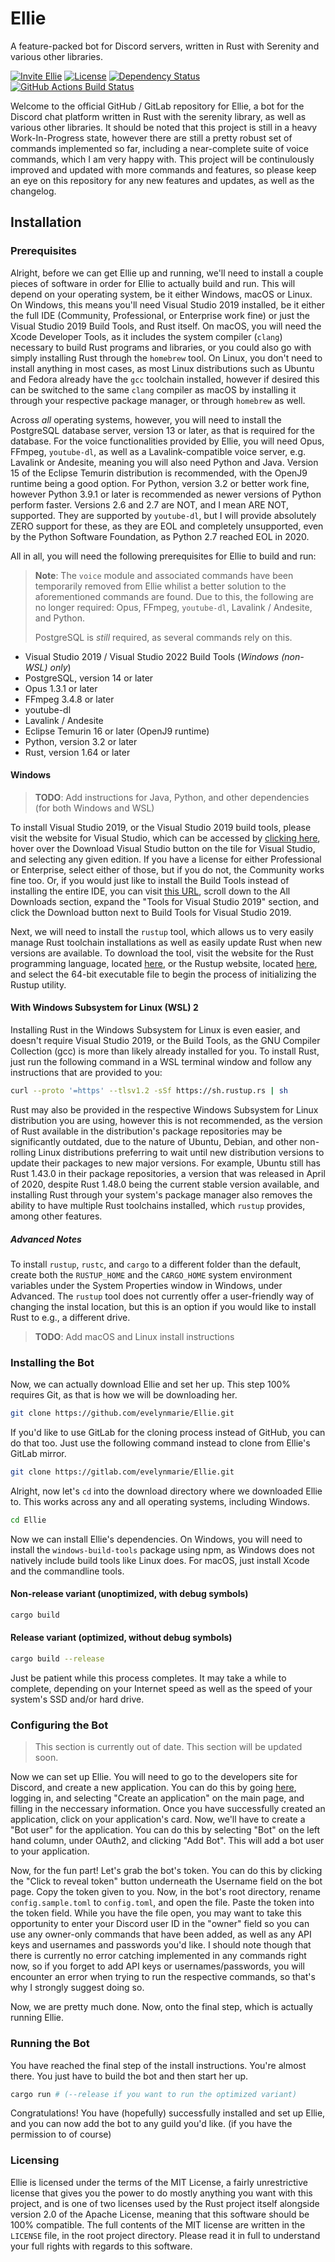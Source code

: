 # Ellie

A feature-packed bot for Discord servers, written in Rust with Serenity and various other libraries.

[![Invite Ellie][invite-badge]][invite-link]
[![License][license-badge]][license-link]
[![Dependency Status][dependency-badge]][dependency-link]
[![GitHub Actions Build Status][github-actions-badge]][github-actions-link]

Welcome to the official GitHub / GitLab repository for Ellie, a bot for the Discord chat platform written in Rust with the
serenity library, as well as various other libraries. It should be noted that this project is still in a heavy Work-In-Progress
state, however there are still a pretty robust set of commands implemented so far, including a near-complete suite of voice
commands, which I am very happy with. This project will be continulously improved and updated with more commands and features,
so please keep an eye on this repository for any new features and updates, as well as the changelog.

## Installation

### Prerequisites

Alright, before we can get Ellie up and running, we'll need to install a couple pieces of software in order for Ellie
to actually build and run. This will depend on your operating system, be it either Windows, macOS or Linux. On Windows,
this means you'll need Visual Studio 2019 installed, be it either the full IDE (Community, Professional, or Enterprise work
fine) or just the Visual Studio 2019 Build Tools, and Rust itself. On macOS, you will need the Xcode Developer Tools, as
it includes the system compiler (`clang`) necessary to build Rust programs and libraries, or you could also go with simply
installing Rust through the `homebrew` tool. On Linux, you don't need to install anything in most cases, as most Linux
distributions such as Ubuntu and Fedora already have the `gcc` toolchain installed, however if desired this can be switched
to the same `clang` compiler as macOS by installing it through your respective package manager, or through `homebrew` as
well.

Across *all* operating systems, however, you will need to install the PostgreSQL database server, version 13 or later, as
that is required for the database. For the voice functionalities provided by Ellie, you will need Opus, FFmpeg, `youtube-dl`,
as well as a Lavalink-compatible voice server, e.g. Lavalink or Andesite, meaning you will also need Python and Java. Version
15 of the Eclipse Temurin distribution is recommended, with the OpenJ9 runtime being a good option. For Python, version 3.2
or better work fine, however Python 3.9.1 or later is recommended as newer versions of Python perform faster. Versions 2.6
and 2.7 are NOT, and I mean ARE NOT, supported. They are supported by `youtube-dl`, but I will provide absolutely ZERO support
for these, as they are EOL and completely unsupported, even by the Python Software Foundation, as Python 2.7 reached EOL
in 2020.

All in all, you will need the following prerequisites for Ellie to build and run:

> **Note**: The `voice` module and associated commands have been temporarily removed from Ellie whilist a better solution
> to the aforementioned commands are found. Due to this, the following are no longer required: Opus, FFmpeg, `youtube-dl`,
> Lavalink / Andesite, and Python.
>
> PostgreSQL is *still* required, as several commands rely on this.

* Visual Studio 2019 / Visual Studio 2022 Build Tools (*Windows (non-WSL) only*)
* PostgreSQL, version 14 or later
* Opus 1.3.1 or later
* FFmpeg 3.4.8 or later
* youtube-dl
* Lavalink / Andesite
* Eclipse Temurin 16 or later (OpenJ9 runtime)
* Python, version 3.2 or later
* Rust, version 1.64 or later

#### Windows

> **TODO**: Add instructions for Java, Python, and other dependencies (for both Windows and WSL)

To install Visual Studio 2019, or the Visual Studio 2019 build tools, please visit the website for Visual Studio, which can
be accessed by [clicking here](https://visualstudio.microsoft.com/), hover over the Download Visual Studio button on the
tile for Visual Studio, and selecting any given edition. If you have a license for either Professional or Enterprise, select
either of those, but if you do not, the Community works fine too. Or, if you would just like to install the Build Tools instead
of installing the entire IDE, you can visit [this URL](https://visualstudio.microsoft.com/downloads/), scroll down to the
All Downloads section, expand the "Tools for Visual Studio 2019" section, and click the Download button next to Build Tools
for Visual Studio 2019.

Next, we will need to install the `rustup` tool, which allows us to very easily manage Rust toolchain installations as well
as easily update Rust when new versions are available. To download the tool, visit the website for the Rust programming language,
located [here](https://www.rust-lang.org/learn/get-started), or the Rustup website, located [here](https://rustup.rs/), and
select the 64-bit executable file to begin the process of initializing the Rustup utility.

#### With Windows Subsystem for Linux (WSL) 2

Installing Rust in the Windows Subsystem for Linux is even easier, and doesn't require Visual Studio 2019, or the Build Tools,
as the GNU Compiler Collection (gcc) is more than likely already installed for you. To install Rust, just run the following
command in a WSL terminal window and follow any instructions that are provided to you:

```bash
curl --proto '=https' --tlsv1.2 -sSf https://sh.rustup.rs | sh
```

Rust may also be provided in the respective Windows Subsystem for Linux distribution you are using, however this is not recommended,
as the version of Rust available in the distribution's package repositories may be significantly outdated, due to the nature
of Ubuntu, Debian, and other non-rolling Linux distributions preferring to wait until new distribution versions to update
their packages to new major versions. For example, Ubuntu still has Rust 1.43.0 in their package repositories, a version
that was released in April of 2020, despite Rust 1.48.0 being the current stable version available, and installing Rust
through your system's package manager also removes the ability to have multiple Rust toolchains installed, which `rustup`
provides, among other features.

##### Advanced Notes

To install `rustup`, `rustc`, and `cargo` to a different folder than the default, create both the `RUSTUP_HOME` and the `CARGO_HOME`
system environment variables under the System Properties window in Windows, under Advanced. The `rustup` tool does not currently
offer a user-friendly way of changing the instal location, but this is an option if you would like to install Rust to e.g.,
a different drive.

> **TODO**: Add macOS and Linux install instructions

### Installing the Bot

Now, we can actually download Ellie and set her up. This step 100% requires Git, as that is how we will
be downloading her.

```bash
git clone https://github.com/evelynmarie/Ellie.git
```

If you'd like to use GitLab for the cloning process instead of GitHub, you can do that too. Just use
the following command instead to clone from Ellie's GitLab mirror.

```bash
git clone https://gitlab.com/evelynmarie/Ellie.git
```

Alright, now let's `cd` into the download directory where we downloaded Ellie to. This works across any and all operating
systems, including Windows.

```bash
cd Ellie
```

Now we can install Ellie's dependencies. On Windows, you will need to install the `windows-build-tools`
package using npm, as Windows does not natively include build tools like Linux does. For macOS, just
install Xcode and the commandline tools.

#### Non-release variant (unoptimized, with debug symbols)

```bash
cargo build
```

#### Release variant (optimized, without debug symbols)

```bash
cargo build --release
```

Just be patient while this process completes. It may take a while to complete, depending on your Internet
speed as well as the speed of your system's SSD and/or hard drive.

### Configuring the Bot

> This section is currently out of date. This section will be updated soon.

Now we can set up Ellie. You will need to go to the developers site for Discord, and create a new application.
You can do this by going [here](https://discordapp.com/developers/applications/), logging in, and selecting
"Create an application" on the main page, and filling in the neccessary information. Once you have
successfully created an application, click on your application's card. Now, we'll have to create a
"Bot user" for the application. You can do this by selecting "Bot" on the left hand column, under
OAuth2, and clicking "Add Bot". This will add a bot user to your application.

Now, for the fun part! Let's grab the bot's token. You can do this by clicking the "Click to reveal token"
button underneath the Username field on the bot page. Copy the token given to you. Now, in the bot's root
directory, rename `config.sample.toml` to `config.toml`, and open the file. Paste the token into the token
field. While you have the file open, you may want to take this opportunity to enter your Discord user ID
in the "owner" field so you can use any owner-only commands that have been added, as well as any API keys
and usernames and passwords you'd like. I should note though that there is currently no error catching
implemented in any commands right now, so if you forget to add API keys or usernames/passwords, you will
encounter an error when trying to run the respective commands, so that's why I strongly suggest doing so.

Now, we are pretty much done. Now, onto the final step, which is actually running Ellie.

### Running the Bot

You have reached the final step of the install instructions. You're almost there. You just have to build
the bot and then start her up.

```bash
cargo run # (--release if you want to run the optimized variant)
```

Congratulations! You have (hopefully) successfully installed and set up Ellie, and you can now add the bot to
any guild you'd like. (if you have the permission to of course)

### Licensing

Ellie is licensed under the terms of the MIT License, a fairly unrestrictive license that gives you the power to do
mostly anything you want with this project, and is one of two licenses used by the Rust project itself alongside version
2.0 of the Apache License, meaning that this software should be 100% compatible. The full contents of the MIT license are
written in the `LICENSE` file, in the root project directory. Please read it in full to understand your full rights
with regards to this software.

[invite-link]: https://discordapp.com/oauth2/authorize?client_id=483499705108529163&scope=bot
[invite-badge]: https://img.shields.io/badge/invite-to%20your%20Discord%20server-7289da.svg?style=flat-square&logo=discord

[dependency-link]: https://deps.rs/repo/github/kamranmackey/ellie
[dependency-badge]: https://deps.rs/repo/github/kamranmackey/ellie/status.svg

[license-link]: https://github.com/KamranMackey/Ellie/blob/rust_rewrite/LICENSE.txt
[license-badge]: https://img.shields.io/github/license/KamranMackey/Ellie.svg?color=ff1f46&style=flat-square

[github-actions-link]: https://github.com/KamranMackey/Ellie/actions?query=workflow%3A%22Check+Project%22
[github-actions-badge]: https://github.com/KamranMackey/Ellie/workflows/Check%20Project/badge.svg
